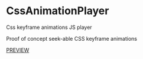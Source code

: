# CssAnimationPlayer

Css keyframe animations JS player

Proof of concept seek-able CSS keyframe animations  

[PREVIEW](https://serg94.github.io/CssAnimationPlayer/)
